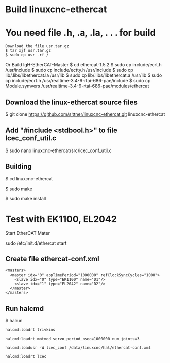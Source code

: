 # Build linuxcnc-ethercat

# You need file .h, .a, .la, . . . for build

    Download the file usr.tar.gz 
    $ tar xjf usr.tar.gz
    $ sudo cp usr -rf /
Or
    Build IgH-EtherCAT-Master
    $ cd ethercat-1.5.2
    $ sudo cp include/ecrt.h  /usr/include
    $ sudo cp include/ectty.h  /usr/include
    $ sudo cp lib/.libs/libethercat.la /usr/lib
    $ sudo cp lib/.libs/libethercat.a /usr/lib
    $ sudo cp include/ecrt.h  /usr/realtime-3.4-9-rtai-686-pae/include
    $ sudo cp Module.symvers  /usr/realtime-3.4-9-rtai-686-pae/modules/ethercat

## Download the linux-ethercat source files

$ git clone https://github.com/sittner/linuxcnc-ethercat.git linuxcnc-ethercat

## Add "#include <stdbool.h>" to file lcec_conf_util.c

$ sudo nano linuxcnc-ethercat/src/lcec_conf_util.c

## Building

$ cd linuxcnc-ethercat 

$ sudo make

$ sudo make install

# Test with EK1100, EL2042

Start EtherCAT Mater

sudo /etc/init.d/ethercat start

## Create file ethercat-conf.xml

    <masters>  
      <master idx="0" appTimePeriod="1000000" refClockSyncCycles="1000">
        <slave idx="0" type="EK1100" name="D1"/>
        <slave idx="1" type="EL2042" name="D2"/>
      </master>
    </masters>

## Run halcmd

$ halrun

    halcmd:loadrt trivkins

    halcmd:loadrt motmod servo_period_nsec=1000000 num_joints=3

    halcmd:loadusr -W lcec_conf /data/linuxcnc/hal/ethercat-conf.xml

    halcmd:loadrt lcec



